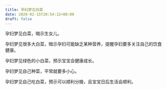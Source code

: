 ```yaml
---
title: 孕妇梦见白菜
date: 2020-02-15T20:54:12+08:00
draft: false
---
```


孕妇梦见白菜，暗示生女儿。


孕妇梦见很多大白菜，暗示孕妇可能缺乏某种营养，提醒孕妇要多关注自己的饮食健康。


孕妇梦见绿色的小白菜，预示宝宝会健康成长。


孕妇梦见自己种菜，平常就要多小心。


孕妇梦见自己吃白菜，预示可以顺利分娩，且宝宝日后生活会顺利。

